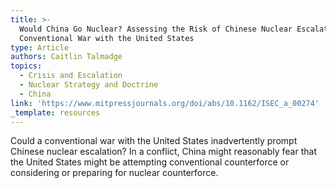 ```yaml
---
title: >-
  Would China Go Nuclear? Assessing the Risk of Chinese Nuclear Escalation in a
  Conventional War with the United States
type: Article
authors: Caitlin Talmadge
topics:
  - Crisis and Escalation
  - Nuclear Strategy and Doctrine
  - China
link: 'https://www.mitpressjournals.org/doi/abs/10.1162/ISEC_a_00274'
_template: resources
---
```


Could a conventional war with the United States inadvertently prompt Chinese nuclear escalation? In a conflict, China might reasonably fear that the United States might be attempting conventional counterforce or considering or preparing for nuclear counterforce. 

